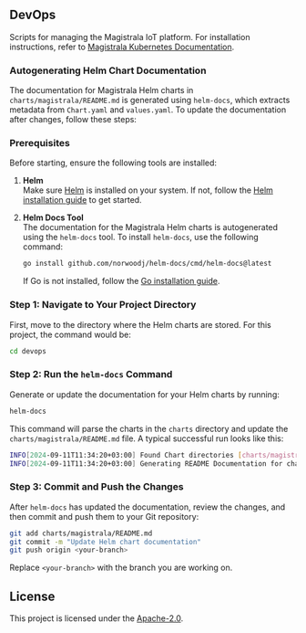 ## DevOps

Scripts for managing the Magistrala IoT platform. For installation instructions, refer to [Magistrala Kubernetes Documentation](https://docs.magistrala.abstractmachines.fr/kubernetes/).

### Autogenerating Helm Chart Documentation

The documentation for Magistrala Helm charts in `charts/magistrala/README.md` is generated using `helm-docs`, which extracts metadata from `Chart.yaml` and `values.yaml`. To update the documentation after changes, follow these steps:

### Prerequisites

Before starting, ensure the following tools are installed:

1. **Helm**  
   Make sure [Helm](https://helm.sh) is installed on your system. If not, follow the [Helm installation guide](https://helm.sh/docs) to get started.

2. **Helm Docs Tool**  
   The documentation for the Magistrala Helm charts is autogenerated using the `helm-docs` tool. To install `helm-docs`, use the following command:

   ```bash
   go install github.com/norwoodj/helm-docs/cmd/helm-docs@latest
   ```

   If Go is not installed, follow the [Go installation guide](https://golang.org/doc/install).

### Step 1: Navigate to Your Project Directory

First, move to the directory where the Helm charts are stored. For this project, the command would be:

```bash
cd devops
```

### Step 2: Run the `helm-docs` Command

Generate or update the documentation for your Helm charts by running:

```bash
helm-docs
```

This command will parse the charts in the `charts` directory and update the `charts/magistrala/README.md` file. A typical successful run looks like this:

```bash
INFO[2024-09-11T11:34:20+03:00] Found Chart directories [charts/magistrala]
INFO[2024-09-11T11:34:20+03:00] Generating README Documentation for chart charts/magistrala
```

### Step 3: Commit and Push the Changes

After `helm-docs` has updated the documentation, review the changes, and then commit and push them to your Git repository:

```bash
git add charts/magistrala/README.md
git commit -m "Update Helm chart documentation"
git push origin <your-branch>
```

Replace `<your-branch>` with the branch you are working on.

## License

This project is licensed under the [Apache-2.0](LICENSE).
